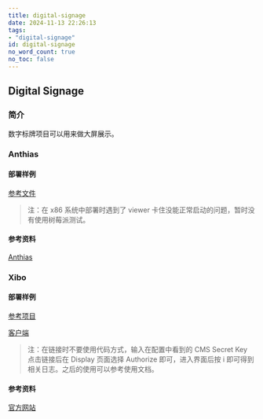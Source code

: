 ```yaml
---
title: digital-signage
date: 2024-11-13 22:26:13
tags:
- "digital-signage"
id: digital-signage
no_word_count: true
no_toc: false
---
```


## Digital Signage

### 简介

数字标牌项目可以用来做大屏展示。

### Anthias

#### 部署样例

[参考文件](https://github.com/Screenly/Anthias/blob/master/docker-compose.yml.tmpl)

> 注：在 x86 系统中部署时遇到了 viewer 卡住没能正常启动的问题，暂时没有使用树莓派测试。

#### 参考资料

[Anthias](https://anthias.screenly.io/)

### Xibo

#### 部署样例

[参考项目](https://github.com/xibosignage/xibo-docker)

[客户端](https://github.com/xibosignage/xibo-dotnetclient)

> 注：在链接时不要使用代码方式，输入在配置中看到的 CMS Secret Key 点击链接后在 Display 页面选择 Authorize 即可，进入界面后按 i 即可得到相关日志。之后的使用可以参考使用文档。

#### 参考资料

[官方网站](https://xibosignage.com/open-source)
